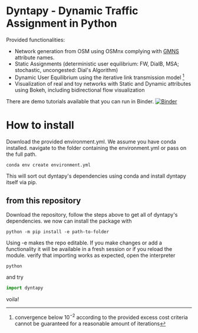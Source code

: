 # Dyntapy - Dynamic Traffic Assignment in Python
Provided functionalities:
- Network generation from OSM using OSMnx complying with [GMNS](https://github.com/zephyr-data-specs/GMNS) attribute names.
- Static Assignments (deterministic user equilibrium: FW, DialB, MSA; stochastic, uncongested: Dial's Algorithm)
- Dynamic User Equilibrium using the iterative link transmission model [^1]
- Visualization of real and toy networks with Static and Dynamic attributes using Bokeh, including bidirectional flow visualization

[^1]: convergence below $`10^{-2}`$ according to the provided excess cost criteria cannot be guaranteed for a reasonable amount of iterations

There are demo tutorials available that you can run in Binder.
[![Binder](https://mybinder.org/badge_logo.svg)](https://mybinder.org/v2/git/https%3A%2F%2Fgitlab.kuleuven.be%2FITSCreaLab%2Fpublic-toolboxes%2Fdyntapy/HEAD)

# How to install
Download the provided environment.yml. We assume you have conda installed. 
navigate to the folder containing the environment.yml or pass on the full path.
```shell
conda env create environment.yml 
```
This will sort out dyntapy's dependencies using conda and install dyntapy itself via pip.

## from this repository 
Download the repository, follow the steps above to get all of dyntapy's dependencies.
we now can install the package with
```shell
python -m pip install -e path-to-folder
```
Using -e makes the repo editable.
If you make changes or add a functionality it will be available in a fresh session
or if you reload the module.
verify that importing works as expected, open the interpreter
```shell
python
```
and try
```python
import dyntapy
```
voila!
